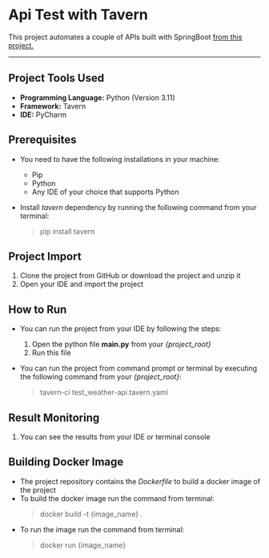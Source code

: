 # Api Test with Tavern

This project automates a couple of APIs built with SpringBoot [from this project.](https://github.com/bashiulAlam/spring-boot-api-project.git)
***

## Project Tools Used
- **Programming Language:** Python (Version 3.11)
- **Framework:** Tavern
- **IDE:** PyCharm

## Prerequisites

- You need to have the following installations in your machine:
    - Pip
    - Python
    - Any IDE of your choice that supports Python
- Install *tavern* dependency by running the following command from your terminal:

  >   pip install tavern

## Project Import
1. Clone the project from GitHub or download the project and unzip it
2. Open your IDE and import the project 

## How to Run
- You can run the project from your IDE by following the steps:
    1. Open the python file **main.py** from your *{project_root}*
    2. Run this file
- You can run the project from command prompt or terminal by executing the following command from your *{project_root}*:

  >   tavern-ci test_weather-api.tavern.yaml

## Result Monitoring
1. You can see the results from your IDE or terminal console

## Building Docker Image

- The project repository contains the *Dockerfile* to build a docker image of the project
- To build the docker image run the command from terminal:
    >  docker build -t {image_name} .
- To run the image run the command from terminal:
    >  docker run {image_name}